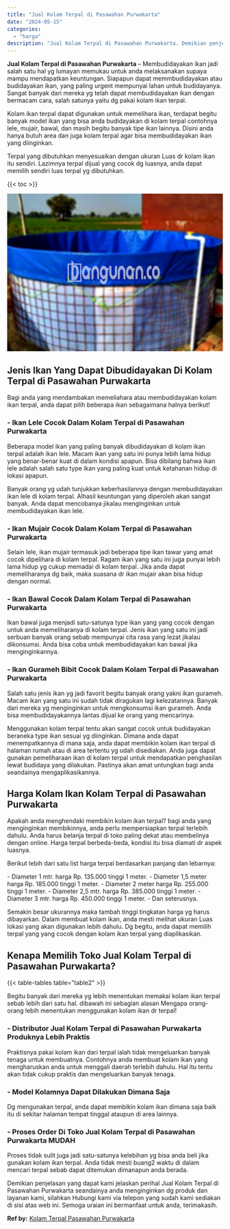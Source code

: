 ```yaml
---
title: "Jual Kolam Terpal di Pasawahan Purwakarta"
date: "2024-05-15"
categories: 
  - "harga"
description: "Jual Kolam Terpal di Pasawahan Purwakarta. Demikian penjelasan yang dapat kami jelaskan perihal Jual Kolam Terpal di Pasawahan Purwakarta seandainya anda men..."
---
```


**Jual Kolam Terpal di Pasawahan Purwakarta** – Membudidayakan ikan jadi salah satu hal yg lumayan memukau untuk anda melaksanakan supaya mampu mendapatkan keuntungan. Siapapun dapat memmbudidayakan atau budidayakan ikan, yang paling urgent mempunyai lahan untuk budidayanya. Sangat banyak dari mereka yg telah dapat membudidayakan ikan dengan bermacam cara, salah satunya yaitu dg pakai kolam ikan terpal.

Kolam ikan terpal dapat digunakan untuk memelihara ikan, terdapat begitu banyak model ikan yang bisa anda budidayakan di kolam terpal contohnya lele, mujair, bawal, dan masih begitu banyak tipe ikan lainnya. Disini anda hanya butuh area dan juga kolam terpal agar bisa membudidayakan ikan yang diinginkan.

Terpal yang dibutuhkan menyesuaikan dengan ukuran Luas dr kolam ikan itu sendiri. Lazimnya terpal dijual yang cocok dg luasnya, anda dapat memilih sendiri luas terpal yg dibutuhkan.

{{< toc >}}

![Jual Kolam Terpal di Pasawahan Purwakarta](/images/jual-kolam-terpal-54.png)

## Jenis Ikan Yang Dapat Dibudidayakan Di Kolam Terpal di Pasawahan Purwakarta

Bagi anda yang mendambakan memeliahara atau membudidayakan kolam ikan terpal, anda dapat pilih beberapa ikan sebagaimana halnya berikut!

### \- Ikan Lele Cocok Dalam Kolam Terpal di Pasawahan Purwakarta

Beberapa model ikan yang paling banyak dibudidayakan di kolam ikan terpal adalah ikan lele. Macam ikan yang satu ini punya lebih lama hidup yang benar-benar kuat di dalam kondisi apapun. Bisa dibilang bahwa ikan lele adalah salah satu type ikan yang paling kuat untuk ketahanan hidup di lokasi apapun.

Banyak orang yg udah tunjukkan keberhasilannya dengan membudidayakan ikan lele di kolam terpal. Alhasil keuntungan yang diperoleh akan sangat banyak. Anda dapat mencobanya jikalau menginginkan untuk membudidayakan ikan lele.

### \- Ikan Mujair Cocok Dalam Kolam Terpal di Pasawahan Purwakarta

Selain lele, ikan mujair termasuk jadi beberapa tipe ikan tawar yang amat cocok dipelihara di kolam terpal. Ragam ikan yang satu ini juga punyai lebih lama hidup yg cukup memadai di kolam terpal. Jika anda dapat memeliharanya dg baik, maka suasana dr ikan mujair akan bisa hidup dengan normal.

### \- Ikan Bawal Cocok Dalam Kolam Terpal di Pasawahan Purwakarta

Ikan bawal juga menjadi satu-satunya type ikan yang yang cocok dengan untuk anda memeliharanya di kolam terpal. Jenis ikan yang satu ini jadi serbuan banyak orang sebab mempunyai cita rasa yang lezat jikalau dikonsumsi. Anda bisa coba untuk membudidayakan kan bawal jika menginginkannya.

### \- Ikan Gurameh Bibit Cocok Dalam Kolam Terpal di Pasawahan Purwakarta

Salah satu jenis ikan yg jadi favorit begitu banyak orang yakni ikan gurameh. Macam ikan yang satu ini sudah tidak diragukan lagi kelezatannya. Banyak dari mereka yg menginginkan untuk mengkonsumsi ikan gurameh. Anda bisa membudidayakannya lantas dijual ke orang yang mencarinya.

Menggunakan kolam terpal tentu akan sangat cocok untuk budidayakan beraneka type ikan sesuai yg diinginkan. Dimana anda dapat menempatkannya di mana saja, anda dapat membikin kolam ikan terpal di halaman rumah atau di area tertentu yg udah disediakan. Anda juga dapat gunakan pemeliharaan ikan di kolam terpal untuk mendapatkan penghasilan lewat budidaya yang dilakukan. Pastinya akan amat untungkan bagi anda seandainya mengaplikasikannya.

## Harga Kolam Ikan Kolam Terpal di Pasawahan Purwakarta

Apakah anda menghendaki membikin kolam ikan terpal? bagi anda yang menginginkan membikinnya, anda perlu mempersiapkan terpal terlebih dahulu. Anda harus belanja terpal di toko paling dekat atau membelinya dengan online. Harga terpal berbeda-beda, kondisi itu bisa diamati dr aspek luasnya.

Berikut lebih dari satu list harga terpal berdasarkan panjang dan lebarnya:

\- Diameter 1 mtr. harga Rp. 135.000 tinggi 1 meter. - Diameter 1,5 meter harga Rp. 185.000 tinggi 1 meter. - Diameter 2 meter harga Rp. 255.000 tinggi 1 meter. - Diameter 2,5 mtr. harga Rp. 385.000 tinggi 1 meter. - Diameter 3 mtr. harga Rp. 450.000 tinggi 1 meter. - Dan seterusnya.

Semakin besar ukurannya maka tambah tinggi tingkatan harga yg harus dibayarkan. Dalam membuat kolam ikan, anda mesti melihat ukuran Luas lokasi yang akan digunakan lebih dahulu. Dg begitu, anda dapat memilih terpal yang yang cocok dengan kolam ikan terpal yang diaplikasikan.

## Kenapa Memilih Toko Jual Kolam Terpal di Pasawahan Purwakarta?

{{< table-tables table="table2" >}}

Begitu banyak dari mereka yg lebih menentukan memakai kolam ikan terpal sebab lebih dari satu hal. dibawah ini sebagian alasan Mengapa orang-orang lebih menentukan menggunakan kolam ikan dr terpal!

### \- Distributor Jual Kolam Terpal di Pasawahan Purwakarta Produknya Lebih Praktis

Praktisnya pakai kolam ikan dari terpal ialah tidak mengeluarkan banyak tenaga untuk membuatnya. Contohnya anda membuat kolam ikan yang mengharuskan anda untuk menggali daerah terlebih dahulu. Hal itu tentu akan tidak cukup praktis dan mengeluarkan banyak tenaga.

### \- Model Kolamnya Dapat Dilakukan Dimana Saja

Dg mengunakan terpal, anda dapat membikin kolam ikan dimana saja baik itu di sekitar halaman tempat tinggal ataupun di area lainnya.

### \- Proses Order Di Toko Jual Kolam Terpal di Pasawahan Purwakarta MUDAH

Proses tidak sulit juga jadi satu-satunya kelebihan yg bisa anda beli jika gunakan kolam ikan terpal. Anda tidak mesti buang2 waktu di dalam mencari terpal sebab dapat ditemukan dimanapun anda berada.

Demikian penjelasan yang dapat kami jelaskan perihal Jual Kolam Terpal di Pasawahan Purwakarta seandainya anda menginginkan dg produk dan layanan kami, silahkan Hubungi kami via telepon yang sudah kami sediakan di sisi atas web ini. Semoga uraian ini bermanfaat untuk anda, terimakasih.

**Ref by:** [Kolam Terpal Pasawahan Purwakarta](https://id.wikipedia.org/wiki/Kolam)
